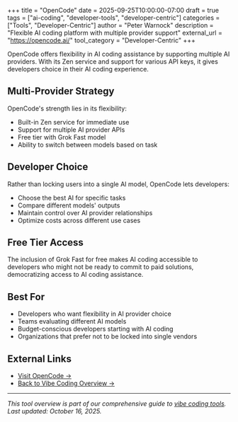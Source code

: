 +++
title = "OpenCode"
date = 2025-09-25T10:00:00-07:00
draft = true
tags = ["ai-coding", "developer-tools", "developer-centric"]
categories = ["Tools", "Developer-Centric"]
author = "Peter Warnock"
description = "Flexible AI coding platform with multiple provider support"
external_url = "https://opencode.ai/"
tool_category = "Developer-Centric"
+++

OpenCode offers flexibility in AI coding assistance by supporting multiple AI providers. With its Zen service and support for various API keys, it gives developers choice in their AI coding experience.

## Multi-Provider Strategy

OpenCode's strength lies in its flexibility:
- Built-in Zen service for immediate use
- Support for multiple AI provider APIs
- Free tier with Grok Fast model
- Ability to switch between models based on task

## Developer Choice

Rather than locking users into a single AI model, OpenCode lets developers:
- Choose the best AI for specific tasks
- Compare different models' outputs
- Maintain control over AI provider relationships
- Optimize costs across different use cases

## Free Tier Access

The inclusion of Grok Fast for free makes AI coding accessible to developers who might not be ready to commit to paid solutions, democratizing access to AI coding assistance.

## Best For

- Developers who want flexibility in AI provider choice
- Teams evaluating different AI models
- Budget-conscious developers starting with AI coding
- Organizations that prefer not to be locked into single vendors

## External Links

- [Visit OpenCode →](https://opencode.ai/)
- [Back to Vibe Coding Overview →](/posts/vibe-coding-revolution/)

---

*This tool overview is part of our comprehensive guide to [vibe coding tools](/posts/vibe-coding-revolution/). Last updated: October 16, 2025.*
